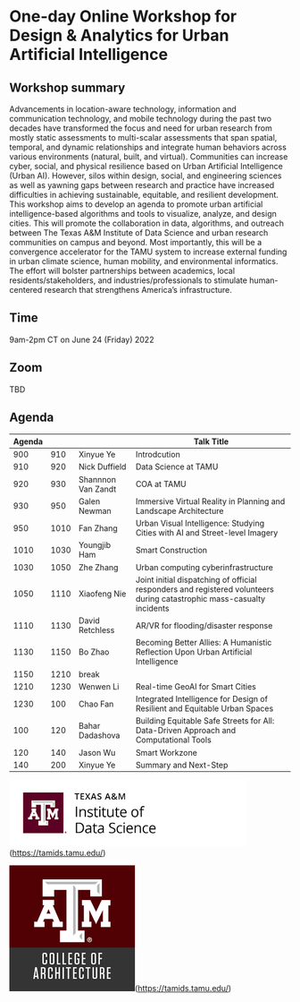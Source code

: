 # One-day Online Workshop for Design & Analytics for Urban Artificial Intelligence

## Workshop summary
Advancements in location-aware technology, information and communication technology, and mobile technology during the past two decades have transformed the focus and need for urban research from mostly static assessments to multi-scalar assessments that span spatial, temporal, and dynamic relationships and integrate human behaviors across various environments (natural, built, and virtual). Communities can increase cyber, social, and physical resilience based on Urban Artificial Intelligence (Urban AI). However, silos within design, social, and engineering sciences as well as yawning gaps between research and practice have increased difficulties in achieving sustainable, equitable, and resilient development. This workshop aims to develop an agenda to promote urban artificial intelligence-based algorithms and tools to visualize, analyze, and design cities. This will promote the collaboration in data, algorithms, and outreach between The Texas A&M Institute of Data Science and urban research communities on campus and beyond. Most importantly, this will be a convergence accelerator for the TAMU system to increase external funding in urban climate science, human mobility, and environmental informatics. The effort will bolster partnerships between academics, local residents/stakeholders, and industries/professionals to stimulate human-centered research that strengthens America’s infrastructure.

## Time
9am-2pm CT on June 24 (Friday) 2022

## Zoom
TBD

## Agenda

| Agenda |      |                    | Talk Title                                                                                                             |
| ------ | ---- | ------------------ | ---------------------------------------------------------------------------------------------------------------------- |
| 900    | 910  | Xinyue Ye          | Introdcution                                                                                                           |
| 910    | 920  | Nick Duffield      | Data Science at TAMU                                                                                                   |
| 920    | 930  | Shannnon Van Zandt | COA at TAMU                                                                                                            |
| 930    | 950  | Galen Newman       | Immersive Virtual Reality in Planning and Landscape Architecture                                                       |
| 950    | 1010 | Fan Zhang          | Urban Visual Intelligence: Studying Cities with AI and Street-level Imagery                                            |
| 1010   | 1030 | Youngjib Ham       | Smart Construction                                                                                                     |
| 1030   | 1050 | Zhe Zhang          | Urban computing cyberinfrastructure                                                                                    |
| 1050   | 1110 | Xiaofeng Nie       | Joint initial dispatching of official responders and registered volunteers during catastrophic mass-casualty incidents |
| 1110   | 1130 | David Retchless    | AR/VR for flooding/disaster response                                                                                   |
| 1130   | 1150 | Bo Zhao            | Becoming Better Allies: A Humanistic Reflection Upon Urban Artificial Intelligence                                     |
| 1150   | 1210 | break              |                                                                                                                        |
| 1210   | 1230 | Wenwen Li          | Real-time GeoAI for Smart Cities                                                                                       |
| 1230   | 100  | Chao Fan           | Integrated Intelligence for Design of Resilient and Equitable Urban Spaces                                             |
| 100    | 120  | Bahar Dadashova    | Building Equitable Safe Streets for All: Data-Driven Approach and Computational Tools                                  |
| 120    | 140  | Jason Wu           | Smart Workzone                                                                                                         |
| 140    | 200  | Xinyue Ye          | Summary and Next-Step                      


![the logo of The Texas A&M Institute of Data Science](tamuids.png "tamuids")(https://tamids.tamu.edu/)

![the logo of The College of Architecture of TAMU](tamuarch.png "tamuarch")(https://tamids.tamu.edu/)
